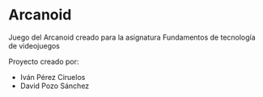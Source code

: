 # Arcanoid
Juego del Arcanoid creado para la asignatura Fundamentos de tecnología de videojuegos

Proyecto creado por:
- Iván Pérez Ciruelos
- David Pozo Sánchez
